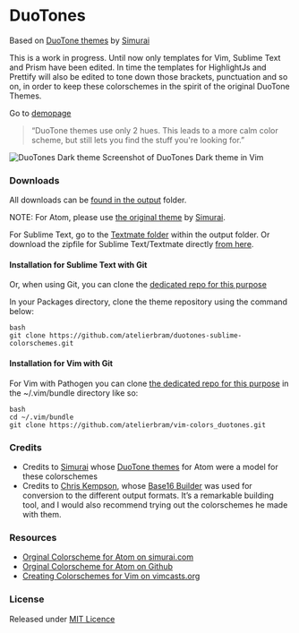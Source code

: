 <h1>DuoTones</h1>

<p>Based on <a href="http://simurai.com/projects/2016/01/01/duotone-themes/">DuoTone themes</a> by <a href="http://simurai.com/">Simurai</a></p>

<p>This is a work in progress. Until now only templates for Vim, Sublime Text and Prism have been edited.
In time the templates for HighlightJs and Prettify will also be edited to tone down those brackets, punctuation and so on, in order to keep these colorschemes in the spirit of the original DuoTone Themes.</p>

<p>Go to <a href="http://atelierbram.github.io/syntax-highlighting/duotones">demopage</a></p>

<blockquote>
  <p>“DuoTone themes use only 2 hues. This leads to a more calm color scheme, but still lets you find the stuff you're looking for.”</p>
</blockquote>

<p><img src="http://atelierbram.github.io/syntax-highlighting/assets/img/duotones-dark_vim_960x640.png" alt="DuoTones Dark theme" title="DuoTones Dark theme">
Screenshot of DuoTones Dark theme in Vim</p>

<h3>Downloads</h3>

<p>All downloads can be <a href="https://github.com/atelierbram/syntax-highlighting/tree/master/duotones/output/">found in the output</a> folder.</p>

<p>NOTE: For Atom, please use <a href="https://atom.io/themes/search?utf8=%E2%9C%93&amp;q=keyword:duotone">the original theme</a> by <a href="https://atom.io/users/simurai">Simurai</a>.</p>

<p>For Sublime Text, go to the <a href="https://github.com/atelierbram/syntax-highlighting/tree/master/duotones/output/textmate">Textmate folder</a> within the output folder. Or download the zipfile for Sublime Text/Textmate directly <a href="http://atelierbram.github.com/syntax-highlighting/duotones/output/textmate/textmate.zip">from here</a>.</p>

<h4>Installation for Sublime Text with Git</h4>

<p>Or, when using Git, you can clone the <a href="https://github.com/atelierbram/duotones-sublime-colorschemes">dedicated repo for this purpose</a></p>

<p>In your Packages  directory, clone the theme repository using the command below:</p>

<p><code>bash
git clone https://github.com/atelierbram/duotones-sublime-colorschemes.git
</code></p>

<h4>Installation for Vim with Git</h4>

<p>For Vim with Pathogen you can clone <a href="https://github.com/atelierbram/vim-colors_duotones">the dedicated repo for this purpose</a> in the ~/.vim/bundle directory like so:</p>

<p><code>bash
cd ~/.vim/bundle
git clone https://github.com/atelierbram/vim-colors_duotones.git
</code></p>

<h3>Credits</h3>

<ul>
<li>Credits to <a href="http://simurai.com/">Simurai</a> whose <a href="http://simurai.com/projects/2016/01/01/duotone-themes">DuoTone themes</a> for Atom were a model for these colorschemes</li>
<li>Credits to <a href="http://chriskempson.com/">Chris Kempson</a>, whose <a href="https://github.com/chriskempson/base16-builder">Base16 Builder</a> was used for conversion to the different output formats. It’s a remarkable building tool, and I would also recommend trying out the colorschemes he made with them.</li>
</ul>

<h3>Resources</h3>

<ul>
<li><a href="http://simurai.com/projects/2016/01/01/duotone-themes/">Orginal Colorscheme for Atom on simurai.com</a></li>
<li><a href="https://github.com/simurai/duotone-dark-syntax/blob/master/styles/colors.less">Orginal Colorscheme for Atom on Github</a></li>
<li><a href="http://vimcasts.org/episodes/creating-colorschemes-for-vim/">Creating Colorschemes for Vim on vimcasts.org</a></li>
</ul>

<h3>License</h3>

<p>Released under <a href="http://atelierbram.mit-license.org">MIT Licence</a></p>
